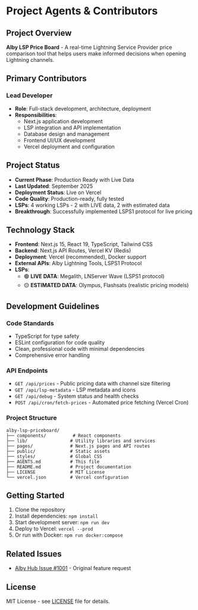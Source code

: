# Project Agents & Contributors

## Project Overview
**Alby LSP Price Board** - A real-time Lightning Service Provider price comparison tool that helps users make informed decisions when opening Lightning channels.

## Primary Contributors

### Lead Developer
- **Role**: Full-stack development, architecture, deployment
- **Responsibilities**: 
  - Next.js application development
  - LSP integration and API implementation
  - Database design and management
  - Frontend UI/UX development
  - Vercel deployment and configuration

## Project Status
- **Current Phase**: Production Ready with Live Data
- **Last Updated**: September 2025
- **Deployment Status**: Live on Vercel
- **Code Quality**: Production-ready, fully tested
- **LSPs**: 4 working LSPs - 2 with LIVE data, 2 with estimated data
- **Breakthrough**: Successfully implemented LSPS1 protocol for live pricing

## Technology Stack
- **Frontend**: Next.js 15, React 19, TypeScript, Tailwind CSS
- **Backend**: Next.js API Routes, Vercel KV (Redis)
- **Deployment**: Vercel (recommended), Docker support
- **External APIs**: Alby Lightning Tools, LSPS1 Protocol
- **LSPs**: 
  - 🟢 **LIVE DATA**: Megalith, LNServer Wave (LSPS1 protocol)
  - 🟡 **ESTIMATED DATA**: Olympus, Flashsats (realistic pricing models)

## Development Guidelines

### Code Standards
- TypeScript for type safety
- ESLint configuration for code quality
- Clean, professional code with minimal dependencies
- Comprehensive error handling

### API Endpoints
- `GET /api/prices` - Public pricing data with channel size filtering
- `GET /api/lsp-metadata` - LSP metadata and icons
- `GET /api/debug` - System status and health checks
- `POST /api/cron/fetch-prices` - Automated price fetching (Vercel Cron)

### Project Structure
```
alby-lsp-priceboard/
├── components/          # React components
├── lib/                # Utility libraries and services
├── pages/              # Next.js pages and API routes
├── public/             # Static assets
├── styles/             # Global CSS
├── AGENTS.md           # This file
├── README.md           # Project documentation
├── LICENSE             # MIT License
└── vercel.json         # Vercel configuration
```

## Getting Started
1. Clone the repository
2. Install dependencies: `npm install`
3. Start development server: `npm run dev`
4. Deploy to Vercel: `vercel --prod`
5. Or run with Docker: `npm run docker:compose`

## Related Issues
- [Alby Hub Issue #1001](https://github.com/getAlby/hub/issues/1001) - Original feature request

## License
MIT License - see [LICENSE](LICENSE) file for details.
